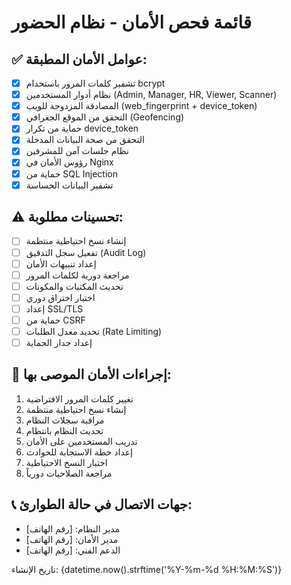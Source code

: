 # قائمة فحص الأمان - نظام الحضور

## ✅ عوامل الأمان المطبقة:
- [x] تشفير كلمات المرور باستخدام bcrypt
- [x] نظام أدوار المستخدمين (Admin, Manager, HR, Viewer, Scanner)
- [x] المصادقة المزدوجة للويب (web_fingerprint + device_token)
- [x] التحقق من الموقع الجغرافي (Geofencing)
- [x] حماية من تكرار device_token
- [x] التحقق من صحة البيانات المدخلة
- [x] نظام جلسات آمن للمشرفين
- [x] رؤوس الأمان في Nginx
- [x] حماية من SQL Injection
- [x] تشفير البيانات الحساسة

## ⚠️ تحسينات مطلوبة:
- [ ] إنشاء نسخ احتياطية منتظمة
- [ ] تفعيل سجل التدقيق (Audit Log)
- [ ] إعداد تنبيهات الأمان
- [ ] مراجعة دورية لكلمات المرور
- [ ] تحديث المكتبات والمكونات
- [ ] اختبار اختراق دوري
- [ ] إعداد SSL/TLS
- [ ] حماية من CSRF
- [ ] تحديد معدل الطلبات (Rate Limiting)
- [ ] إعداد جدار الحماية

## 🔧 إجراءات الأمان الموصى بها:
1. تغيير كلمات المرور الافتراضية
2. إنشاء نسخ احتياطية منتظمة
3. مراقبة سجلات النظام
4. تحديث النظام بانتظام
5. تدريب المستخدمين على الأمان
6. إعداد خطة الاستجابة للحوادث
7. اختبار النسخ الاحتياطية
8. مراجعة الصلاحيات دورياً

## 📞 جهات الاتصال في حالة الطوارئ:
- مدير النظام: [رقم الهاتف]
- مدير الأمان: [رقم الهاتف]
- الدعم الفني: [رقم الهاتف]

تاريخ الإنشاء: {datetime.now().strftime('%Y-%m-%d %H:%M:%S')}
